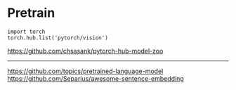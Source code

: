 
# Pretrain


```{.python .input  n=1}
import torch
torch.hub.list('pytorch/vision')
```

https://github.com/chsasank/pytorch-hub-model-zoo

---

https://github.com/topics/pretrained-language-model
https://github.com/Separius/awesome-sentence-embedding
